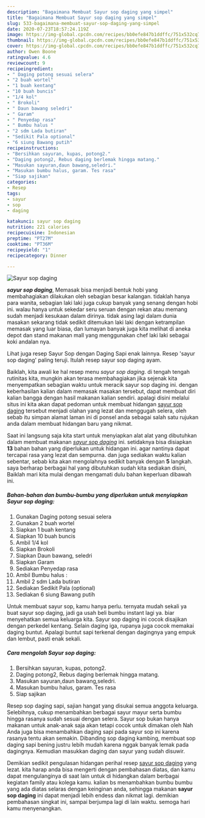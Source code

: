 ```yaml
---
description: "Bagaimana Membuat Sayur sop daging yang simpel"
title: "Bagaimana Membuat Sayur sop daging yang simpel"
slug: 533-bagaimana-membuat-sayur-sop-daging-yang-simpel
date: 2020-07-23T18:57:24.119Z
image: https://img-global.cpcdn.com/recipes/bb0efe847b1ddffc/751x532cq70/sayur-sop-daging-foto-resep-utama.jpg
thumbnail: https://img-global.cpcdn.com/recipes/bb0efe847b1ddffc/751x532cq70/sayur-sop-daging-foto-resep-utama.jpg
cover: https://img-global.cpcdn.com/recipes/bb0efe847b1ddffc/751x532cq70/sayur-sop-daging-foto-resep-utama.jpg
author: Owen Boone
ratingvalue: 4.6
reviewcount: 9
recipeingredient:
- " Daging potong sesuai selera"
- "2 buah wortel"
- "1 buah kentang"
- "10 buah buncis"
- "1/4 kol"
- " Brokoli"
- " Daun bawang seledri"
- " Garam"
- " Penyedap rasa"
- " Bumbu halus "
- "2 sdm Lada butiran"
- "Sedikit Pala optional"
- "6 siung Bawang putih"
recipeinstructions:
- "Bersihkan sayuran, kupas, potong2."
- "Daging potong2, Rebus daging berlemak hingga matang."
- "Masukan sayuran,daun bawang,seledri."
- "Masukan bumbu halus, garam. Tes rasa"
- "Siap sajikan"
categories:
- Resep
tags:
- sayur
- sop
- daging

katakunci: sayur sop daging 
nutrition: 221 calories
recipecuisine: Indonesian
preptime: "PT27M"
cooktime: "PT36M"
recipeyield: "1"
recipecategory: Dinner

---
```



![Sayur sop daging](https://img-global.cpcdn.com/recipes/bb0efe847b1ddffc/751x532cq70/sayur-sop-daging-foto-resep-utama.jpg)

<b><i>sayur sop daging</i></b>, Memasak bisa menjadi bentuk hobi yang membahagiakan dilakukan oleh sebagian besar kalangan. tidaklah hanya para wanita, sebagian laki laki juga cukup banyak yang senang dengan hobi ini. walau hanya untuk sekedar seru seruan dengan rekan atau memang sudah menjadi kesukaan dalam dirinya. tidak asing lagi dalam dunia masakan sekarang tidak sedikit ditemukan laki laki dengan ketrampilan memasak yang luar biasa, dan lumayan banyak juga kita melihat di aneka depot dan stand makanan mall yang menggunakan chef laki laki sebagai koki andalan nya.

Lihat juga resep Sayur Sop dengan Daging Sapi enak lainnya. Resep &#39;sayur sop daging&#39; paling teruji. Itulah resep sayur sop daging ayam.

Baiklah, kita awali ke hal resep menu <i>sayur sop daging</i>. di tengah tengah rutinitas kita, mungkin akan terasa membahagiakan jika sejenak kita menyempatkan sebagian waktu untuk meracik sayur sop daging ini. dengan keberhasilan kalian dalam memasak masakan tersebut, dapat membuat diri kalian bangga dengan hasil makanan kalian sendiri. apalagi disini melalui situs ini kita akan dapat pedoman untuk membuat hidangan <u>sayur sop daging</u> tersebut menjadi olahan yang lezat dan menggugah selera, oleh sebab itu simpan alamat laman ini di ponsel anda sebagai salah satu rujukan anda dalam membuat hidangan baru yang nikmat.


Saat ini langsung saja kita start untuk menyiapkan alat alat yang dibutuhkan dalam membuat makanan <u><i>sayur sop daging</i></u> ini. setidaknya bisa disiapkan <b>13</b> bahan bahan yang diperlukan untuk hidangan ini. agar nantinya dapat tercapai rasa yang lezat dan sempurna. dan juga sediakan waktu kalian sebentar, sebab kita akan mengolahnya sedikit banyak dengan <b>5</b> langkah. saya berharap berbagai hal yang dibutuhkan sudah kita sediakan disini, Baiklah mari kita mulai dengan mengamati dulu bahan keperluan dibawah ini.

<!--inarticleads1-->

##### Bahan-bahan dan bumbu-bumbu yang diperlukan untuk menyiapkan Sayur sop daging:

1. Gunakan  Daging potong sesuai selera
1. Gunakan 2 buah wortel
1. Siapkan 1 buah kentang
1. Siapkan 10 buah buncis
1. Ambil 1/4 kol
1. Siapkan  Brokoli
1. Siapkan  Daun bawang, seledri
1. Siapkan  Garam
1. Sediakan  Penyedap rasa
1. Ambil  Bumbu halus :
1. Ambil 2 sdm Lada butiran
1. Sediakan Sedikit Pala (optional)
1. Sediakan 6 siung Bawang putih


Untuk membuat sayur sop, kamu hanya perlu. ternyata mudah sekali ya buat sayur sop daging, jadi ga usah beli bumbu instant lagi ya. biar menyehatkan semua keluarga kita. Sayur sop daging ini cocok disajikan dengan perkedel kentang. Selain daging iga, rupanya juga cocok memakai daging buntut. Apalagi buntut sapi terkenal dengan dagingnya yang empuk dan lembut, pasti enak sekali. 

<!--inarticleads2-->

##### Cara mengolah Sayur sop daging:

1. Bersihkan sayuran, kupas, potong2.
1. Daging potong2, Rebus daging berlemak hingga matang.
1. Masukan sayuran,daun bawang,seledri.
1. Masukan bumbu halus, garam. Tes rasa
1. Siap sajikan


Resep sop daging sapi, sajian hangat yang disukai semua anggota keluarga. Selebihnya, cukup menambahkan berbagai sayur mayur serta bumbu hingga rasanya sudah sesuai dengan selera. Sayur sop bukan hanya makanan untuk anak-anak saja akan tetapi cocok untuk dimakan oleh Nah Anda juga bisa menambahkan daging sapi pada sayur sop ini karena rasanya tentu akan semakin. Dibanding sop daging kambing, membuat sop daging sapi bening justru lebih mudah karena nggak banyak lemak pada dagingnya. Kemudian masukkan daging dan sayur yang sudah disuwir. 

Demikian sedikit pengulasan hidangan perihal resep <u>sayur sop daging</u> yang lezat. kita harap anda bisa mengerti dengan pembahasan diatas, dan kamu dapat mengulanginya di saat lain untuk di hidangkan dalam berbagai kegiatan family atau kolega kamu. kalian bs menambahkan bumbu bumbu yang ada diatas selaras dengan keinginan anda, sehingga makanan <b>sayur sop daging</b> ini dapat menjadi lebih endess dan nikmat lagi. demikian pembahasan singkat ini, sampai berjumpa lagi di lain waktu. semoga hari kamu menyenangkan.
